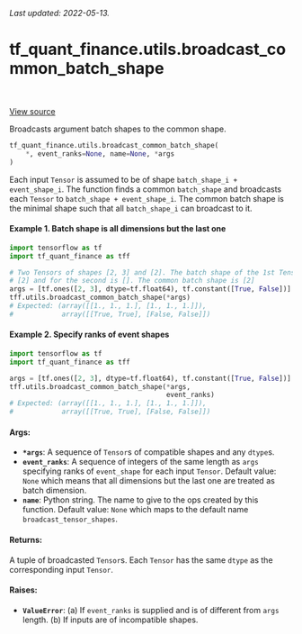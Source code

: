 <!--
This file is generated by a tool. Do not edit directly.
For open-source contributions the docs will be updated automatically.
-->

*Last updated: 2022-05-13.*

<div itemscope itemtype="http://developers.google.com/ReferenceObject">
<meta itemprop="name" content="tf_quant_finance.utils.broadcast_common_batch_shape" />
<meta itemprop="path" content="Stable" />
</div>

# tf_quant_finance.utils.broadcast_common_batch_shape

<!-- Insert buttons and diff -->

<table class="tfo-notebook-buttons tfo-api" align="left">
</table>

<a target="_blank" href="https://github.com/google/tf-quant-finance/blob/master/tf_quant_finance/utils/shape_utils.py">View source</a>



Broadcasts argument batch shapes to the common shape.

```python
tf_quant_finance.utils.broadcast_common_batch_shape(
    *, event_ranks=None, name=None, *args
)
```



<!-- Placeholder for "Used in" -->

Each input `Tensor` is assumed to be of shape `batch_shape_i + event_shape_i`.
The function finds a common `batch_shape` and broadcasts each `Tensor` to
`batch_shape + event_shape_i`. The common batch shape is the minimal shape
such that all `batch_shape_i` can broadcast to it.

#### Example 1. Batch shape is all dimensions but the last one
```python
import tensorflow as tf
import tf_quant_finance as tff

# Two Tensors of shapes [2, 3] and [2]. The batch shape of the 1st Tensor is
# [2] and for the second is []. The common batch shape is [2]
args = [tf.ones([2, 3], dtype=tf.float64), tf.constant([True, False])]
tff.utils.broadcast_common_batch_shape(*args)
# Expected: (array([[1., 1., 1.], [1., 1., 1.]]),
#            array([[True, True], [False, False]])
```

#### Example 2. Specify ranks of event shapes
```python
import tensorflow as tf
import tf_quant_finance as tff

args = [tf.ones([2, 3], dtype=tf.float64), tf.constant([True, False])]
tff.utils.broadcast_common_batch_shape(*args,
                                       event_ranks)
# Expected: (array([[1., 1., 1.], [1., 1., 1.]]),
#            array([[True, True], [False, False]])
```

#### Args:


* <b>`*args`</b>: A sequence of `Tensor`s of compatible shapes and any `dtype`s.
* <b>`event_ranks`</b>: A sequence of integers of the same length as `args` specifying
  ranks of `event_shape` for each input `Tensor`.
  Default value: `None` which means that all dimensions but the last one
  are treated as batch dimension.
* <b>`name`</b>: Python string. The name to give to the ops created by this function.
  Default value: `None` which maps to the default name
  `broadcast_tensor_shapes`.


#### Returns:

A tuple of broadcasted `Tensor`s. Each `Tensor` has the same `dtype` as the
corresponding input `Tensor`.



#### Raises:


* <b>`ValueError`</b>:   (a) If `event_ranks` is supplied and is of different from `args` length.
  (b) If inputs are of incompatible shapes.